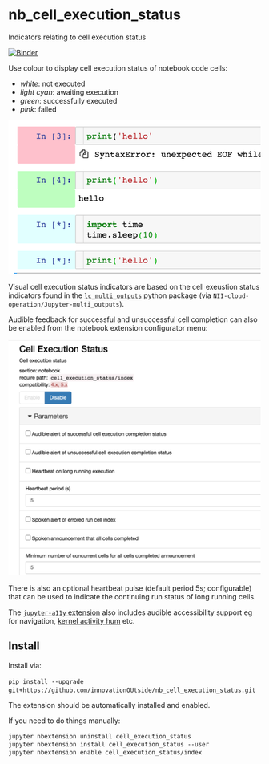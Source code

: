# nb\_cell\_execution\_status
Indicators relating to cell execution status


[![Binder](https://mybinder.org/badge_logo.svg)](https://mybinder.org/v2/gh/innovationOUtside/nb_cell_execution_status/master)


Use colour to display cell execution status of notebook code cells:

- *white*: not executed
- *light cyan*: awaiting execution
- *green*: successfully executed
- *pink*: failed

![](.images/cell_status.png)


Visual cell execution status indicators are based on the cell exeustion status indicators found in the  [`lc_multi_outputs`](https://github.com/NII-cloud-operation/Jupyter-multi_outputs) python package (via `NII-cloud-operation/Jupyter-multi_outputs`).

Audible feedback for successful and unsuccessful cell completion can also be enabled from the notebook extension configurator menu:

![](.images/cell-execution_config.png)

There is also an optional heartbeat pulse (default period 5s; configurable) that can be used to indicate the continuing run status of long running cells.

The [`jupyter-a11y` extension](https://github.com/ouseful-backup/jupyter-a11y/) also includes audible accessibility support eg for navigation, [kernel activity hum](https://github.com/ouseful-backup/jupyter-a11y/blob/4f5a32f4a09a8fd9e872bf179b728d01ad49b81e/nbreader/static/index.js#L92) etc.

## Install

Install via:

`pip install --upgrade git+https://github.com/innovationOUtside/nb_cell_execution_status.git`

The extension should be automatically installed and enabled.

If you need to do things manually:


```
jupyter nbextension uninstall cell_execution_status
jupyter nbextension install cell_execution_status --user
jupyter nbextension enable cell_execution_status/index
```
